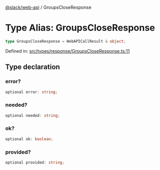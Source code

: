 [@slack/web-api](../index.md) / GroupsCloseResponse

# Type Alias: GroupsCloseResponse

```ts
type GroupsCloseResponse = WebAPICallResult & object;
```

Defined in: [src/types/response/GroupsCloseResponse.ts:11](https://github.com/slackapi/node-slack-sdk/blob/main/packages/web-api/src/types/response/GroupsCloseResponse.ts#L11)

## Type declaration

### error?

```ts
optional error: string;
```

### needed?

```ts
optional needed: string;
```

### ok?

```ts
optional ok: boolean;
```

### provided?

```ts
optional provided: string;
```
